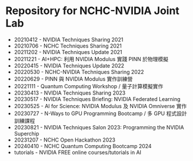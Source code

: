 # Repository for NCHC-NVIDIA Joint Lab

 -  20210412 - NVIDIA Techniques Sharing 2021
 -  20210706 - NCHC Techniques Sharing 2021
 -  20211202 - NVIDIA Techniques Update 2021
 -  20211221 - AI+HPC: 利用 NVIDIA Modulus 實踐 PINN 於物理模擬
 -  20220415 - NVIDIA Techniques Update 2022
 -  20220530 - NCHC-NVIDIA Techniques Sharing 2022
 -  20220629 - PINN 與 NVIDIA Modulus 實作訓練營
 -  20221111 - Quantum Computing Workshop / 量子計算模擬實作
 -  20230413 - NVIDIA Techniques Sharing 2023
 -  20230517 - NVIDIA Techniques Briefing: NVIDIA Federated Learning
 -  20230525 - AI for Science: NVIDIA Modulus 及 NVIDIA Omniverse 實作
 -  20230727 - N-Ways to GPU Programming Bootcamp / 多 GPU 程式設計訓練課程
 -  20230821 - NVIDIA Techniques Salon 2023: Programming the NVIDIA Superchip
 -  20231207 - NCHC Open Hackathon 2023
 -  20240410 - NCHC Quantum Computing Bootcamp 2024
 -  tutorials - NVIDIA FREE online courses/tutorials in AI

<!--
  vim:ic noet norl wrap sw=8 ts=8 sts=8 ft=markdown:
  -->
